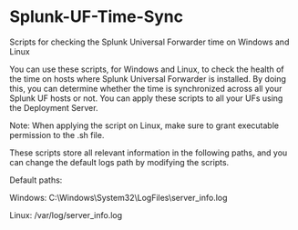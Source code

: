 # Splunk-UF-Time-Sync
Scripts for checking the Splunk Universal Forwarder time on Windows and Linux

You can use these scripts, for Windows and Linux, to check the health of the time on hosts where Splunk Universal Forwarder is installed. By doing this, you can determine whether the time is synchronized across all your Splunk UF hosts or not.
You can apply these scripts to all your UFs using the Deployment Server.

Note: When applying the script on Linux, make sure to grant executable permission to the .sh file.

These scripts store all relevant information in the following paths, and you can change the default logs path by modifying the scripts.

Default paths:

Windows: C:\Windows\System32\LogFiles\server_info.log 

Linux: /var/log/server_info.log
